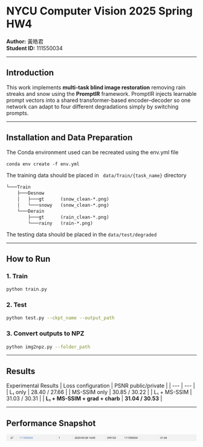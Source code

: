 # NYCU Computer Vision 2025 Spring HW4

**Author:** 黃皓君  
**Student ID:** 111550034  

---

## Introduction

This work implements **multi-task blind image restoration** removing rain streaks and snow using the **PromptIR** framework. PromptIR injects learnable prompt vectors into a shared transformer-based encoder–decoder so one network can adapt to four different degradations simply by switching prompts.

---
## Installation and Data Preparation

The Conda environment used can be recreated using the env.yml file
```
conda env create -f env.yml
```

The training data should be placed in ``` data/Train/{task_name}``` directory 

```
└───Train
    ├───Desnow
    │   ├───gt	    (snow_clean-*.png)
    │   └───snowy	(snow_clean-*.png)
    └───Derain
        ├───gt	    (rain_clean-*.png)
        └───rainy	(rain-*.png)
```

The testing data should be placed in the ```data/test/degraded```

---
## How to Run  

### 1. Train
```bash
python train.py
```
### 2. Test
```bash
python test.py --ckpt_name --output_path
```
### 3. Convert outputs to NPZ
```bash
python img2npz.py --folder_path
```
---
## Results
Experimental Results 
| Loss configuration | PSNR public/private | 
| --- | --- | 
| L₁ only | 28.40 / 27.66 | 
| MS-SSIM only | 30.85 / 30.22 | 
| L₁ + MS-SSIM | 31.03 / 30.31 | 
| **L₁ + MS-SSIM + grad + charb** | **31.04 / 30.53** |

---
## Performance Snapshot  
![shapshot](./shapshot.png) 
